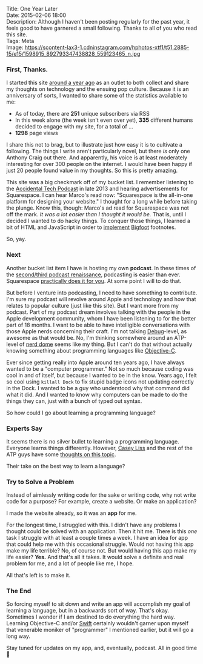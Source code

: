 Title: One Year Later  
Date: 2015-02-06 18:00  
Description: Although I haven't been posting regularly for the past year, it feels good to have garnered a small following. Thanks to all of you who read this site.  
Tags: Meta  
Image: https://scontent-lax3-1.cdninstagram.com/hphotos-xtf1/t51.2885-15/e15/1598915_892793347438828_559123465_n.jpg  

### First, Thanks.

I started this site [around a year ago][theoveranalyzed] as an outlet to both collect and share my thoughts on technology and the ensuing pop culture. Because it is an anniversary of sorts, I wanted to share some of the statistics available to me:

* As of today, there are **251** unique subscribers via RSS
* In this week alone (the week isn't even over yet), **335** different humans decided to engage with my site, for a total of ...
* **1298** page views

I share this not to brag, but to illustrate just how easy it is to cultivate a following. The things I write aren't particularly novel, but there *is* only one Anthony Craig out there. And apparently, his voice is at least moderately interesting for over 300 people on the internet. I would have been happy if just 20 people found value in my thoughts. So this is pretty amazing.

This site was a big checkmark off of my bucket list. I remember listening to the [Accidental Tech Podcast][atp] in late 2013 and hearing advertisements for Squarespace. I can hear Marco's read now: "Squarespace is the all-in-one platform for designing your website." I thought for a long while before taking the plunge. Know this, though: Marco's ad read for Squarespace was not off the mark. *It was a lot easier than I thought it would be.* That is, until I decided I wanted to do hacky things. To conquer those things, I learned a bit of HTML and JavaScript in order to [implement][http:] [Bigfoot][bigfootjs] footnotes. 

So, yay.

### Next

Another bucket list item I have is hosting my own **podcast**. In these times of the [second/third podcast renaissance][theoveranalyzed 2], podcasting is easier than ever. Squarespace [practically does it for you][squarespace]. At some point I will to do that.

But before I venture into podcasting, I need to have something to contribute. I'm sure my podcast will revolve around Apple and technology and how that relates to popular culture (just like this site). But I want more from my podcast. Part of my podcast dream involves talking with the people in the Apple development community, whom I have been listening to for the better part of 18 months.
I want to be able to have intelligible conversations with those Apple nerds concerning their craft. I'm not talking [Debug][imore]-level, as awesome as that would be. No, I'm thinking somewhere around an ATP-level of [nerd dome][urbandictionary] seems like my thing. But I can't do that without actually knowing something about programming languages like [Objective-C][wikipedia]. 

Ever since getting really into Apple around ten years ago, I have always wanted to be a "computer programmer." Not so much because coding was cool in and of itself, but because I wanted to be in the know. Years ago, I felt so cool using `killall Dock` to fix stupid badge icons not updating correctly in the Dock. I wanted to be a guy who understood why that command did what it did. And I wanted to know why computers can be made to do the things they can, just with a bunch of typed out syntax. 

So how could I go about learning a programming language? 

### Experts Say

It seems there is no silver bullet to learning a programming language. Everyone learns things differently. However,  [Casey Liss][caseyliss] and the rest of the ATP guys have some [thoughts on this topic][atp 2]. 

Their take on the best way to learn a language? 

### Try to Solve a Problem

Instead of aimlessly writing code for the sake or writing code, why not write code for a purpose? For example, create a website. Or make an application?

I made the website already, so it was an **app** for me. 

For the longest time, I struggled with this. I didn't have any problems I thought could be solved with an application. Then it hit me. There is this *one* task I struggle with at least a couple times a week. I have an idea for app that could help me with this occasional struggle. Would not having this app make my life terrible? No, of course not. But would having this app make my life easier? **Yes.** And that's all it takes. It would solve a definite and real problem for me, and a lot of people like me, I hope. 

All that's left is to make it. 

### The End

So forcing myself to sit down and write an app will accomplish my goal of learning a language, but in a backwards sort of way. That's okay. Sometimes I wonder if I am destined to do everything the hard way. Learning Objective-C and/or [Swift][wikipedia 2] certainly wouldn't garner upon myself that venerable moniker of "programmer" I mentioned earlier, but it will go a long way. 

Stay tuned for updates on my app, and, eventually, podcast. All in good time 🐺

[atp]: http://atp.fm "The Accidental Tech Podcast"
[atp 2]: http://atp.fm/episodes/102 "Accidental Tech Podcast, episode 102"
[bigfootjs]: http://www.bigfootjs.com "Bigfoot footnotes"
[caseyliss]: http://www.caseyliss.com/2014/6/9/how-do-i-start-programming "Casey Liss on how to start programming"
[http:]: /2015/1/31/bigfoot-footnotes-in-squarespace "My post on incorporating Bigfoot footnotes into Squarespace"
[imore]: http://www.imore.com/debug "Debug podcast"
[squarespace]: http://help.squarespace.com/guides/podcasting-with-squarespace "Squarespace help topic on podcasting"
[theoveranalyzed]: /2014/2/2/first-post-ever "My first post ever"
[theoveranalyzed 2]: /2014/12/23/serial "My post on the podcast 'Serial'"
[urbandictionary]: http://www.urbandictionary.com/define.php?term=nerd+dome&defid=1935462 "Urban Dictionary: 'Nerddome"
[wikipedia]: https://en.wikipedia.org/wiki/Objective-C "Wikipedia: Objective-C"
[wikipedia 2]: https://en.wikipedia.org/wiki/Swift_(programming_language) "Wikipedia: Swift programming language"